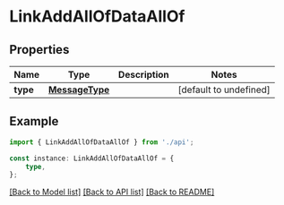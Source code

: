 # LinkAddAllOfDataAllOf


## Properties

Name | Type | Description | Notes
------------ | ------------- | ------------- | -------------
**type** | [**MessageType**](MessageType.md) |  | [default to undefined]

## Example

```typescript
import { LinkAddAllOfDataAllOf } from './api';

const instance: LinkAddAllOfDataAllOf = {
    type,
};
```

[[Back to Model list]](../README.md#documentation-for-models) [[Back to API list]](../README.md#documentation-for-api-endpoints) [[Back to README]](../README.md)
